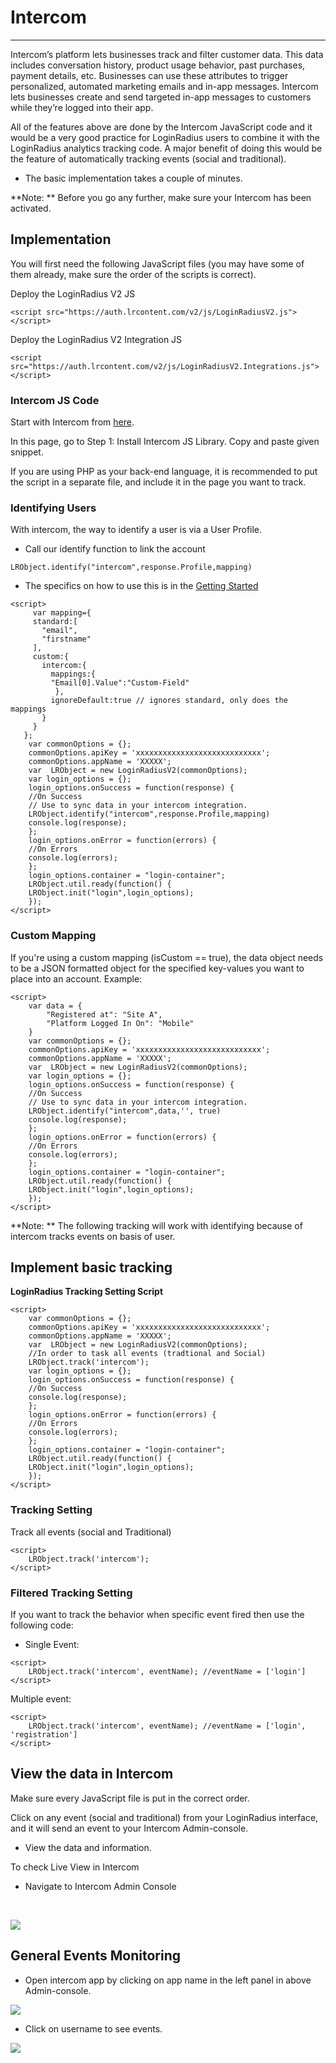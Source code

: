 # Intercom

---

Intercom’s platform lets businesses track and filter customer data. This data includes conversation history, product usage behavior, past purchases, payment details, etc. Businesses can use these attributes to trigger personalized, automated marketing emails and in-app messages.
Intercom lets businesses create and send targeted in-app messages to customers while they’re logged into their app.

All of the features above are done by the Intercom JavaScript code and it would be a very good practice for LoginRadius users to combine it with the LoginRadius analytics tracking code. A major benefit of doing this would be the feature of automatically tracking events (social and traditional).

- The basic implementation takes a couple of minutes.

**Note: ** Before you go any further, make sure your Intercom has been activated.

## Implementation

You will first need the following JavaScript files (you may have some of them already, make sure the order of the scripts is correct).

Deploy the LoginRadius V2 JS

```
<script src="https://auth.lrcontent.com/v2/js/LoginRadiusV2.js"></script>
```

Deploy the LoginRadius V2 Integration JS

```
<script src="https://auth.lrcontent.com/v2/js/LoginRadiusV2.Integrations.js"></script>
```

### Intercom JS Code
Start with Intercom from [here](https://developers.intercom.com/basic-javascript).

In this page, go to Step 1: Install Intercom JS Library. Copy and paste given snippet.

If you are using PHP as your back-end language, it is recommended to put the script in a separate file, and include it in the page you want to track.

### Identifying Users

With intercom, the way to identify a user is via a User Profile.

- Call our identify function to link the account

`LRObject.identify("intercom",response.Profile,mapping)`

- The specifics on how to use this is in the [Getting Started](/api/v2/integrations/getting-started)

```
<script>
     var mapping={
     standard:[
       "email",
       "firstname"
     ],
     custom:{
       intercom:{
         mappings:{
         "Email[0].Value":"Custom-Field"
          },
         ignoreDefault:true // ignores standard, only does the mappings
       }
     }
   };
    var commonOptions = {};
    commonOptions.apiKey = 'xxxxxxxxxxxxxxxxxxxxxxxxxxxx';
    commonOptions.appName = 'XXXXX';
    var  LRObject = new LoginRadiusV2(commonOptions);
    var login_options = {};
    login_options.onSuccess = function(response) {
    //On Success
    // Use to sync data in your intercom integration.
    LRObject.identify("intercom",response.Profile,mapping)
    console.log(response);
    };
    login_options.onError = function(errors) {
    //On Errors
    console.log(errors);
    };
    login_options.container = "login-container";
    LRObject.util.ready(function() {
    LRObject.init("login",login_options);
    });
</script>
```

### Custom Mapping

If you're using a custom mapping (isCustom == true), the data object needs to be a JSON formatted object for the specified key-values you want to place into an account.
Example:

```
<script>
    var data = {
        "Registered at": "Site A",
        "Platform Logged In On": "Mobile"
    }
    var commonOptions = {};
    commonOptions.apiKey = 'xxxxxxxxxxxxxxxxxxxxxxxxxxxx';
    commonOptions.appName = 'XXXXX';
    var  LRObject = new LoginRadiusV2(commonOptions);
    var login_options = {};
    login_options.onSuccess = function(response) {
    //On Success
    // Use to sync data in your intercom integration.
    LRObject.identify("intercom",data,'', true)
    console.log(response);
    };
    login_options.onError = function(errors) {
    //On Errors
    console.log(errors);
    };
    login_options.container = "login-container";
    LRObject.util.ready(function() {
    LRObject.init("login",login_options);
    });
</script>
```

**Note: ** The following tracking will work with identifying because of intercom tracks events on basis of user.

## Implement basic tracking

**LoginRadius Tracking Setting Script**

```
<script>
    var commonOptions = {};
    commonOptions.apiKey = 'xxxxxxxxxxxxxxxxxxxxxxxxxxxx';
    commonOptions.appName = 'XXXXX';
    var  LRObject = new LoginRadiusV2(commonOptions);
    //In order to task all events (tradtional and Social)
    LRObject.track('intercom');
    var login_options = {};
    login_options.onSuccess = function(response) {
    //On Success
    console.log(response);
    };
    login_options.onError = function(errors) {
    //On Errors
    console.log(errors);
    };
    login_options.container = "login-container";
    LRObject.util.ready(function() {
    LRObject.init("login",login_options);
    });
</script>
```

### Tracking Setting

Track all events (social and Traditional)

```
<script>
    LRObject.track('intercom');
</script>
```

### Filtered Tracking Setting

If you want to track the behavior when specific event fired then use the following code:

- Single Event:

```
<script>
    LRObject.track('intercom', eventName); //eventName = ['login']
</script>
```

Multiple event:

```
<script>
    LRObject.track('intercom', eventName); //eventName = ['login', 'registration']
</script>
```

## View the data in Intercom
Make sure every JavaScript file is put in the correct order.

Click on any event (social and traditional) from your LoginRadius interface, and it will send an event to your Intercom Admin-console.

- View the data and information.

To check Live View in Intercom

- Navigate to Intercom Admin Console

<br>

![](https://apidocs.lrcontent.com/images/intercom_dashboard_28476593a7589564e79-83785448-1_15413593fcde996da29.96218013.png)

## General Events Monitoring

- Open intercom app by clicking on app name in the left panel in above Admin-console.

![](https://apidocs.lrcontent.com/images/app_4193593a7717bfabd4-250826292_14509593fce50551e31.48269397.png)

- Click on username to see events.

![](https://apidocs.lrcontent.com/images/events_31773593a779342d972-860133723_11022593fce8092e267.65831737.png)
